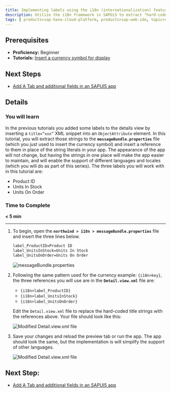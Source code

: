 ```yaml
---
title: Implementing labels using the i18n (internationalization) features of SAPUI5
description: Utilize the i18n framework in SAPUi5 to extract "hard-coded" strings in your app and maintain them in a single file.
tags: [ products>sap-hana-cloud-platform, products>sap-web-ide, topic>cloud, topic>html5, topic>mobile, topic>odata, topic>sapui5, tutorial>beginner ]
---
```


## Prerequisites
 - **Proficiency:** Beginner
 - **Tutorials:** [Insert a currency symbol for display](http://go.sap.com/developer/tutorials/hcp-webide-insert-currency-symbol.html)

## Next Steps
 - [Add A Tab and additional fields in an SAPUI5 app](http://go.sap.com/developer/tutorials/hcp-webide-add-tab.html)

## Details

### You will learn
In the previous tutorials you added some labels to the details view by inserting a `title=”xxx”` XML snippet into an `ObjectAttribute` element. In this tutorial, you will extract those strings to the **`messageBundle.properties`** file (which you just used to insert the currency symbol) and insert a reference to them in place of the string literals in your app. The appearance of the app will not change, but having the strings in one place will make the app easier to maintain, and will enable the support of different languages and locales (which you will do as part of this series). The three labels you will work with in this tutorial are:

 * Product ID
 * Units In Stock
 * Units On Order

### Time to Complete
**< 5 min**

---

1. To begin, open the **`northwind > i18n > messageBundle.properties`** file and insert the three lines below.

    ```xml
    label_ProductID=Product ID
    label_UnitsInStock=Units In Stock
    label_UnitsOnOrder=Units On Order
    ```

    ![messageBundle.properties](https://raw.githubusercontent.com/SAPDocuments/Tutorials/master/tutorials/hcp-webide-labels-i18n/mob2-4_1.png)

2. Following the same pattern used for the currency example: `{i18n>key}`, the three references you will use are in the **`Detail.view.xml`** file are:

    * `{i18n>label_ProductID}`
    * `{i18n>label_UnitsInStock}`
    * `{i18n>label_UnitsOnOrder}`

    Edit the `Detail.view.xml` file to replace the hard-coded title strings with the references above. Your file should look like this:

     ![Modified Detail.view.xml file](https://raw.githubusercontent.com/SAPDocuments/Tutorials/master/tutorials/hcp-webide-labels-i18n/mob2-4_2.png)


3. Save your changes and reload the preview tab or run the app. The app should look the same, but the implementation is will simplify the support of other languages.

    ![Modified Detail.view.xml file](https://raw.githubusercontent.com/SAPDocuments/Tutorials/master/tutorials/hcp-webide-labels-i18n/mob2-4_3.png)

## Next Step:
 - [Add A Tab and additional fields in an SAPUI5 app](http://go.sap.com/developer/tutorials/hcp-webide-add-tab.html)
